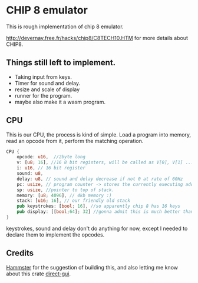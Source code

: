 # CHIP 8 emulator

This is rough implementation of chip 8 emulator. 

http://devernay.free.fr/hacks/chip8/C8TECH10.HTM for more details about CHIP8.



## Things still left to implement.
- Taking input from keys.
- Timer for sound and delay.
- resize and scale of display 
- runner for the program.
- maybe also make it a wasm program.


## CPU

This is our CPU, the process is kind of simple. 
Load a program into memory, read an opcode from it, perform the matching operation.


```rust 
CPU {
    opcode: u16,  //2byte long 
    v: [u8; 16], //16 8 bit registers, will be called as V[0], V[1] .... last register is reserved.
    i: u16, // 16 bit register
    sound: u8, 
    delay: u8, // sound and delay decrease if not 0 at rate of 60Hz
    pc: usize, // program counter -> stores the currently executing address
    sp: usize, //pointer to top of stack.
    memory: [u8; 4096], // 4kb memory :)
    stack: [u16; 16], // our friendly old stack
    pub keystrokes: [bool; 16], //so apparently chip 8 has 16 keys
    pub display: [[bool;64]; 32] //gonna admit this is much better than [][]
}
```

keystrokes, sound and delay don't do anything for now, except I needed to declare them to implement the opcodes.

## Credits

[Hammster](https://github.com/Hammster) for the suggestion of building this, and also letting me know about this crate [direct-gui](https://github.com/tversteeg/direct-gui).
